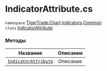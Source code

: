 
# IndicatorAttribute.cs
`namespace` [TigerTrade.Chart](../../../../TigerTrade.Chart.md).[Indicators](../../../../TigerTrade.Chart/Indicators.md).[Common](../../../../TigerTrade.Chart/Indicators/Common.md)  
        `class` [IndicatorAttribute](../IndicatorAttribute.cs.md)

### Методы
| Название | Описание |
| --- | --- |
| [`IndicatorAttribute`](./Методы/IndicatorAttribute.md) | *Описание* |
